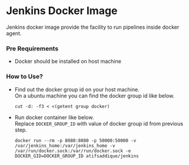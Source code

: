 # Jenkins Docker Image
Jenkins docker image provide the facility to run pipelines inside docker agent.

### Pre Requirements
* Docker should be installed on host machine


### How to Use?
* Find out the docker group id on your host machine.   
    On a ubuntu machine you can find the docker group id like below.
    ```
    cut -d: -f3 < <(getent group docker)
    ``` 
* Run docker container like below.   
    Replace `DOCKER_GROUP_ID` with value of docker group id from previous step.
    ```
    docker run --rm -p 8080:8080 -p 50000:50000 -v /var/jenkins_home:/var/jenkins_home -v /var/run/docker.sock:/var/run/docker.sock -e DOCKER_GID=DOCKER_GROUP_ID atifsaddique/jenkins
    ```
    
    